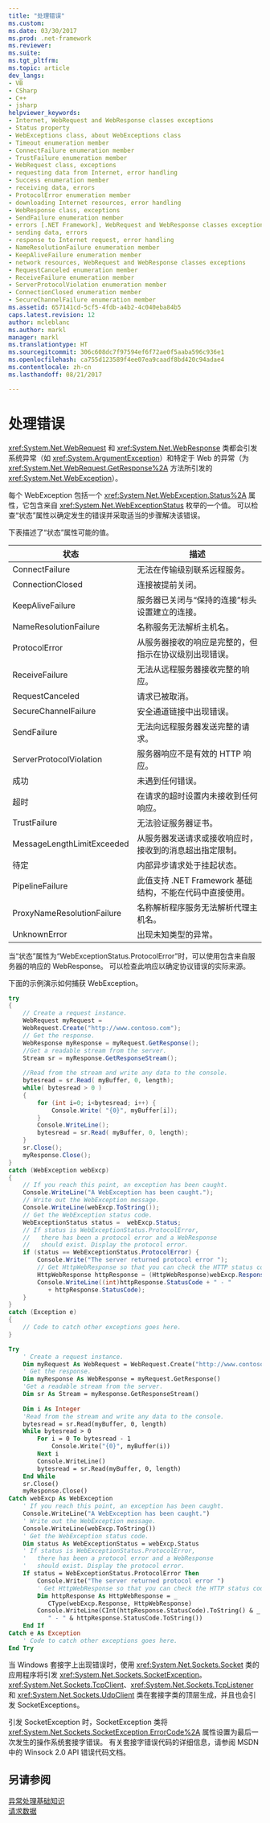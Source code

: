 ```yaml
---
title: "处理错误"
ms.custom: 
ms.date: 03/30/2017
ms.prod: .net-framework
ms.reviewer: 
ms.suite: 
ms.tgt_pltfrm: 
ms.topic: article
dev_langs:
- VB
- CSharp
- C++
- jsharp
helpviewer_keywords:
- Internet, WebRequest and WebResponse classes exceptions
- Status property
- WebExceptions class, about WebExceptions class
- Timeout enumeration member
- ConnectFailure enumeration member
- TrustFailure enumeration member
- WebRequest class, exceptions
- requesting data from Internet, error handling
- Success enumeration member
- receiving data, errors
- ProtocolError enumeration member
- downloading Internet resources, error handling
- WebResponse class, exceptions
- SendFailure enumeration member
- errors [.NET Framework], WebRequest and WebResponse classes exceptions
- sending data, errors
- response to Internet request, error handling
- NameResolutionFailure enumeration member
- KeepAliveFailure enumeration member
- network resources, WebRequest and WebResponse classes exceptions
- RequestCanceled enumeration member
- ReceiveFailure enumeration member
- ServerProtocolViolation enumeration member
- ConnectionClosed enumeration member
- SecureChannelFailure enumeration member
ms.assetid: 657141cd-5cf5-4fdb-a4b2-4c040eba84b5
caps.latest.revision: 12
author: mcleblanc
ms.author: markl
manager: markl
ms.translationtype: HT
ms.sourcegitcommit: 306c608dc7f97594ef6f72ae0f5aaba596c936e1
ms.openlocfilehash: ca755d123589f4ee07ea9caadf8bd420c94adae4
ms.contentlocale: zh-cn
ms.lasthandoff: 08/21/2017

---
```

# <a name="handling-errors"></a>处理错误
<xref:System.Net.WebRequest> 和 <xref:System.Net.WebResponse> 类都会引发系统异常（如 <xref:System.ArgumentException>）和特定于 Web 的异常（为 <xref:System.Net.WebRequest.GetResponse%2A> 方法所引发的 <xref:System.Net.WebException>）。  
  
 每个 WebException 包括一个 <xref:System.Net.WebException.Status%2A> 属性，它包含来自 <xref:System.Net.WebExceptionStatus> 枚举的一个值。 可以检查“状态”属性以确定发生的错误并采取适当的步骤解决该错误。  
  
 下表描述了“状态”属性可能的值。  
  
|状态|描述|  
|------------|-----------------|  
|ConnectFailure|无法在传输级别联系远程服务。|  
|ConnectionClosed|连接被提前关闭。|  
|KeepAliveFailure|服务器已关闭与“保持的连接”标头设置建立的连接。|  
|NameResolutionFailure|名称服务无法解析主机名。|  
|ProtocolError|从服务器接收的响应是完整的，但指示在协议级别出现错误。|  
|ReceiveFailure|无法从远程服务器接收完整的响应。|  
|RequestCanceled|请求已被取消。|  
|SecureChannelFailure|安全通道链接中出现错误。|  
|SendFailure|无法向远程服务器发送完整的请求。|  
|ServerProtocolViolation|服务器响应不是有效的 HTTP 响应。|  
|成功|未遇到任何错误。|  
|超时|在请求的超时设置内未接收到任何响应。|  
|TrustFailure|无法验证服务器证书。|  
|MessageLengthLimitExceeded|从服务器发送请求或接收响应时，接收到的消息超出指定限制。|  
|待定|内部异步请求处于挂起状态。|  
|PipelineFailure|此值支持 .NET Framework 基础结构，不能在代码中直接使用。|  
|ProxyNameResolutionFailure|名称解析程序服务无法解析代理主机名。|  
|UnknownError|出现未知类型的异常。|  
  
 当“状态”属性为“WebExceptionStatus.ProtocolError”时，可以使用包含来自服务器的响应的 WebResponse。 可以检查此响应以确定协议错误的实际来源。  
  
 下面的示例演示如何捕获 WebException。  
  
```csharp  
try   
{  
    // Create a request instance.  
    WebRequest myRequest =   
    WebRequest.Create("http://www.contoso.com");  
    // Get the response.  
    WebResponse myResponse = myRequest.GetResponse();  
    //Get a readable stream from the server.   
    Stream sr = myResponse.GetResponseStream();  
  
    //Read from the stream and write any data to the console.  
    bytesread = sr.Read( myBuffer, 0, length);  
    while( bytesread > 0 )   
    {  
        for (int i=0; i<bytesread; i++) {  
            Console.Write( "{0}", myBuffer[i]);  
        }  
        Console.WriteLine();  
        bytesread = sr.Read( myBuffer, 0, length);  
    }  
    sr.Close();  
    myResponse.Close();  
}  
catch (WebException webExcp)   
{  
    // If you reach this point, an exception has been caught.  
    Console.WriteLine("A WebException has been caught.");  
    // Write out the WebException message.  
    Console.WriteLine(webExcp.ToString());  
    // Get the WebException status code.  
    WebExceptionStatus status =  webExcp.Status;  
    // If status is WebExceptionStatus.ProtocolError,   
    //   there has been a protocol error and a WebResponse   
    //   should exist. Display the protocol error.  
    if (status == WebExceptionStatus.ProtocolError) {  
        Console.Write("The server returned protocol error ");  
        // Get HttpWebResponse so that you can check the HTTP status code.  
        HttpWebResponse httpResponse = (HttpWebResponse)webExcp.Response;  
        Console.WriteLine((int)httpResponse.StatusCode + " - "  
           + httpResponse.StatusCode);  
    }  
}  
catch (Exception e)   
{  
    // Code to catch other exceptions goes here.  
}  
```  
  
```vb  
Try  
    ' Create a request instance.  
    Dim myRequest As WebRequest = WebRequest.Create("http://www.contoso.com")  
    ' Get the response.  
    Dim myResponse As WebResponse = myRequest.GetResponse()  
    'Get a readable stream from the server.   
    Dim sr As Stream = myResponse.GetResponseStream()  
  
    Dim i As Integer      
    'Read from the stream and write any data to the console.  
    bytesread = sr.Read(myBuffer, 0, length)  
    While bytesread > 0  
        For i = 0 To bytesread - 1  
            Console.Write("{0}", myBuffer(i))  
        Next i  
        Console.WriteLine()  
        bytesread = sr.Read(myBuffer, 0, length)  
    End While  
    sr.Close()  
    myResponse.Close()  
Catch webExcp As WebException  
    ' If you reach this point, an exception has been caught.  
    Console.WriteLine("A WebException has been caught.")  
    ' Write out the WebException message.  
    Console.WriteLine(webExcp.ToString())  
    ' Get the WebException status code.  
    Dim status As WebExceptionStatus = webExcp.Status  
    ' If status is WebExceptionStatus.ProtocolError,   
    '   there has been a protocol error and a WebResponse   
    '   should exist. Display the protocol error.  
    If status = WebExceptionStatus.ProtocolError Then  
        Console.Write("The server returned protocol error ")  
        ' Get HttpWebResponse so that you can check the HTTP status code.  
        Dim httpResponse As HttpWebResponse = _  
           CType(webExcp.Response, HttpWebResponse)  
        Console.WriteLine(CInt(httpResponse.StatusCode).ToString() & _  
           " - " & httpResponse.StatusCode.ToString())  
    End If  
Catch e As Exception  
    ' Code to catch other exceptions goes here.  
End Try  
```  
  
 当 Windows 套接字上出现错误时，使用 <xref:System.Net.Sockets.Socket> 类的应用程序将引发 <xref:System.Net.Sockets.SocketException>。 <xref:System.Net.Sockets.TcpClient>、<xref:System.Net.Sockets.TcpListener> 和 <xref:System.Net.Sockets.UdpClient> 类在套接字类的顶层生成，并且也会引发 SocketExceptions。  
  
 引发 SocketException 时，SocketException 类将 <xref:System.Net.Sockets.SocketException.ErrorCode%2A> 属性设置为最后一次发生的操作系统套接字错误。 有关套接字错误代码的详细信息，请参阅 MSDN 中的 Winsock 2.0 API 错误代码文档。  
  
## <a name="see-also"></a>另请参阅  
 [异常处理基础知识](../../../docs/standard/exceptions/exception-handling-fundamentals.md)   
 [请求数据](../../../docs/framework/network-programming/requesting-data.md)

